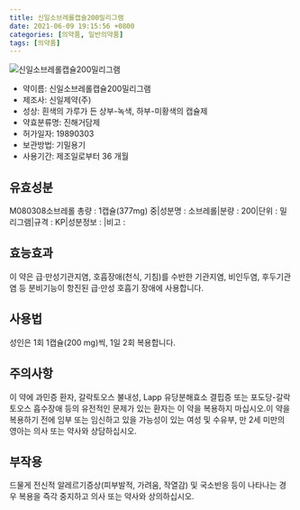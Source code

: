 ```yaml
---
title: 신일소브레롤캡슐200밀리그램
date: 2021-06-09 19:15:56 +0800
categories: [의약품, 일반의약품]
tags: [의약품]
---
```

![신일소브레롤캡슐200밀리그램](https://nedrug.mfds.go.kr/pbp/cmn/itemImageDownload/151326612280200059)

- 약이름: 신일소브레롤캡슐200밀리그램
- 제조사: 신일제약(주)
- 성상: 흰색의 가루가 든 상부-녹색, 하부-미황색의 캡슐제
- 약효분류명: 진해거담제
- 허가일자: 19890303
- 보관방법: 기밀용기
- 사용기간: 제조일로부터 36 개월
## 유효성분
M080308소브레롤
총량 : 1캡슐(377mg) 중|성분명 : 소브레롤|분량 : 200|단위 : 밀리그램|규격 : KP|성분정보 : |비고 :
## 효능효과
이 약은 급·만성기관지염, 호흡장애(천식, 기침)를 수반한 기관지염, 비인두염, 후두기관염 등 분비기능이 항진된 급·만성 호흡기 장애에 사용합니다.
## 사용법
성인은 1회 1캡슐(200 mg)씩, 1일 2회 복용합니다.
## 주의사항
이 약에 과민증 환자, 갈락토오스 불내성, Lapp 유당분해효소 결핍증 또는 포도당-갈락토오스 흡수장애 등의 유전적인 문제가 있는 환자는 이 약을 복용하지 마십시오.이 약을 복용하기 전에 임부 또는 임신하고 있을 가능성이 있는 여성 및 수유부, 만 2세 미만의 영아는 의사 또는 약사와 상담하십시오.
## 부작용
드물게 전신적 알레르기증상(피부발적, 가려움, 작열감) 및 국소반응 등이 나타나는 경우 복용을 즉각 중지하고 의사 또는 약사와 상의하십시오.

